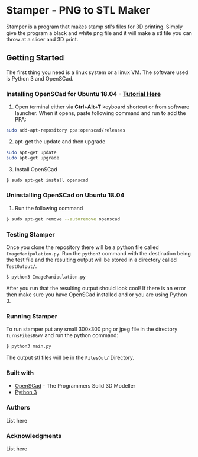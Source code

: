 # Stamper - PNG to STL Maker
Stamper is a program that makes stamp stl's files for 3D printing. Simply give the program a black and white png file and it will make a stl file you can throw at a slicer and 3D print.
## Getting Started
The first thing you need is a linux system or a linux VM. The software used is Python 3 and OpenSCad.

### Installing OpenSCad for Ubuntu 18.04 - [Tutorial Here](http://ubuntuhandbook.org/index.php/2019/01/install-openscad-ubuntu-18-10-18-04/)
1. Open terminal either via **Ctrl+Alt+T** keyboard shortcut or from software launcher.
When it opens, paste following command and run to add the PPA:
```bash
sudo add-apt-repository ppa:openscad/releases
```
2. apt-get the update and then upgrade
```bash
sudo apt-get update
sudo apt-get upgrade
```
3. Install OpenSCad
```bash
$ sudo apt-get install openscad
```

### Uninstalling OpenSCad on Ubuntu 18.04
1. Run the following command
```bash
$ sudo apt-get remove --autoremove openscad
```

### Testing Stamper
Once you clone the repository there will be a python file called `ImageManipulation.py`. Run the `python3` command with the destination being the test file and the resulting output will be stored in a directory called `TestOutput/`.
```bash
$ python3 ImageManipulation.py
```
After you run that the resulting output should look cool! If there is an error then make sure you have OpenSCad installed and or you are using Python 3.

### Running Stamper
To run stamper put any small 300x300 png or jpeg file in the directory `TurnsFilesB&W/` and run the python command:
```bash
$ python3 main.py
```
The output stl files will be in the `FilesOut/` Directory.

### Built with
- [OpenSCad](https://www.openscad.org/) - The Programmers Solid 3D Modeller
- [Python 3]()

### Authors
List here

### Acknowledgments
List here
<!--stackedit_data:
eyJoaXN0b3J5IjpbNTY3MzMyNzEzLDE0OTU4MDk5NTUsMTUxMT
E1MjIyLDU3NDYxMTIyMV19
-->